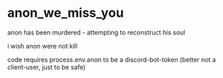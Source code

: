 # anon_we_miss_you
 anon has been murdered - attempting to reconstruct his soul
 
 i wish anon were not kill


 code requires process.env.anon to be a discord-bot-token (better not a client-user, just to be safe)
